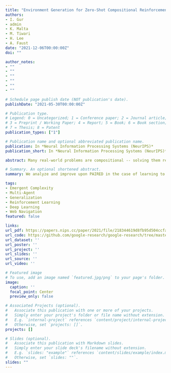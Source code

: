 ```yaml
---
title: "Environment Generation for Zero-Shot Compositional Reinforcement Learning"
authors:
- I. Gur
- admin
- K. Malta
- M. Tiwari
- H. Lee
- A. Faust
date: "2021-12-06T00:00:00Z"
doi: ""

author_notes:
- ""
- ""
- ""
- ""
- ""
- ""

# Schedule page publish date (NOT publication's date).
publishDate: "2021-05-30T00:00:00Z"

# Publication type.
# Legend: 0 = Uncategorized; 1 = Conference paper; 2 = Journal article;
# 3 = Preprint / Working Paper; 4 = Report; 5 = Book; 6 = Book section;
# 7 = Thesis; 8 = Patent
publication_types: ["1"]

# Publication name and optional abbreviated publication name.
publication: In *Neural Information Processing Systems (NeurIPS)* 
publication_short: In *Neural Information Processing Systems (NeurIPS)* 

abstract: Many real-world problems are compositional -- solving them requires completing interdependent sub-tasks, either in series or in parallel, that can be represented as a dependency graph. Deep reinforcement learning (RL) agents often struggle to learn such complex tasks due to the long time horizons and sparse rewards. To address this problem, we present Compositional Design of Environments (CoDE), which trains a Generator agent to automatically build a series of compositional tasks tailored to the RL agent's current skill level. This curriculum not only enables the agent to learn more complex tasks than it could have otherwise, but also selects tasks where the agent's performance is weak, enhancing its robustness and ability to generalize zero-shot to unseen tasks at test-time. We analyze why current environment generation techniques are insufficient for the problem of generating compositional tasks, and propose a new algorithm that addresses these issues. Our results assess learning and generalization across multiple compositional tasks, including the real-world problem of learning to navigate and interact with web pages. We learn how to generate environments composed of multiple pages or rooms, and train RL agents to capable of completing wide-range of complex tasks involving both manipulation and navigation across the pages and rooms. We contribute two new benchmark frameworks for generating compositional tasks, compositional MiniGrid and gMiniWoB for web navigation. CoDE yields 4x higher success rate than the strongest baseline, and demonstrates strong performance of real websites.

# Summary. An optional shortened abstract.
summary: We analyze and improve upon PAIRED in the case of learning to generate challenging compositional tasks. We apply our improved algorithm to the complex task of training RL agents to navigate websites, and find that it is able to generating a challenging curriculum of novel sites. We achieve a 4x improvement over the strongest web navigation baselines, and deploy our model to navigate real-world websites..

tags:
- Emergent Complexity
- Multi-Agent
- Generalization
- Reinforcement Learning
- Deep Learning
- Web Navigation
featured: false

links:
url_pdf: https://papers.nips.cc/paper/2021/file/218344619d8fb95d504ccfa11804073f-Paper.pdf
url_code: https://github.com/google-research/google-research/tree/master/compositional_rl
url_dataset: ''
url_poster: ''
url_project: ''
url_slides: ''
url_source: ''
url_video: ''

# Featured image
# To use, add an image named `featured.jpg/png` to your page's folder. 
image:
  caption: ''
  focal_point: Center
  preview_only: false

# Associated Projects (optional).
#   Associate this publication with one or more of your projects.
#   Simply enter your project's folder or file name without extension.
#   E.g. `internal-project` references `content/project/internal-project/index.md`.
#   Otherwise, set `projects: []`.
projects: []

# Slides (optional).
#   Associate this publication with Markdown slides.
#   Simply enter your slide deck's filename without extension.
#   E.g. `slides: "example"` references `content/slides/example/index.md`.
#   Otherwise, set `slides: ""`.
slides: ""
---
```

